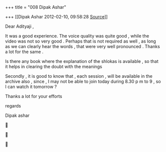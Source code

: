 +++
title = "008 Dipak Ashar"

+++
[[Dipak Ashar	2012-02-10, 09:58:28 [Source](https://groups.google.com/g/samskrita/c/mtLnxzqBL6o)]]



Dear Adityaji ,  
  
It was a good experience. The voice quality was quite good , while the video was not so very good . Perhaps that is not required as well , as long as we can clearly hear the words , that were very well pronounced . Thanks a lot for the same .  
  
Is there any book where the explanation of the shlokas is available , so that it helps in clearing the doubt with the meanings  
  
Secondly , it is good to know that , each session , will be available in the archive also , since , I may not be able to join today during 8.30 p m to 9 , so I can watch it tomorrow ?  
  
Thanks a lot for your efforts  
  
regards  
  
Dipak ashar  
  







